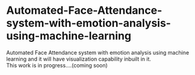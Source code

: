 # Automated-Face-Attendance-system-with-emotion-analysis-using-machine-learning
Automated Face Attendance system with emotion analysis using machine learning and it will have visualization capability inbuilt in it.
<br> This work is in progress....(coming soon) <br>
